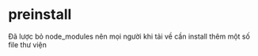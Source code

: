 # preinstall
Đã lược bỏ node_modules nên mọi người khi tải về cần install thêm một số file thư viện
